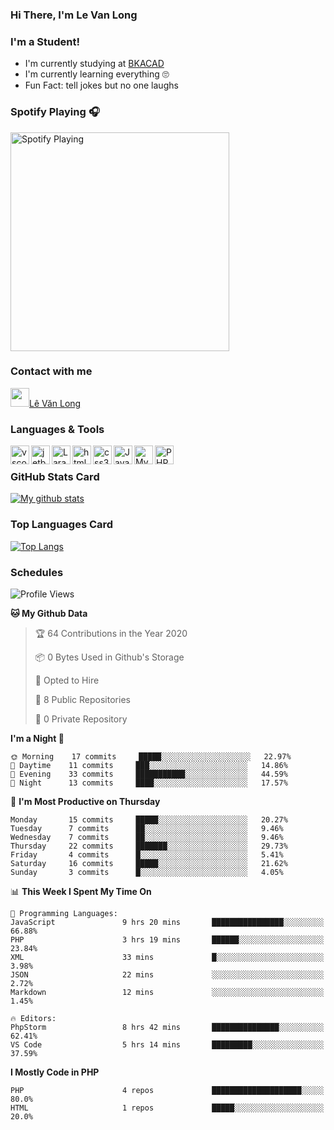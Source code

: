 ### Hi There, I'm Le Van Long 

### I'm a Student!
- I'm currently studying at [BKACAD](https://bkacad.edu.vn/)
- I'm currently learning everything 🙄
- Fun Fact: tell jokes but no one laughs

### Spotify Playing 🎧
[<img src="https://spotify-readme.hiiamlongdz.vercel.app/api/spotify-playing" alt="Spotify Playing" width="350" />](https://open.spotify.com/playlist/37i9dQZF1DX1e2VSJFudND)


### Contact with me

[<img src="https://img.icons8.com/dusk/64/000000/facebook-new--v2.png" width="30px"/>Lê Văn Long](https://www.facebook.com/HiiamLongdzz)

### Languages & Tools
<img align="left" alt="vscode" src="https://img.icons8.com/dusk/64/000000/visual-studio-code-2019.png" width="30px"/>
<img align="left" alt="jetbrain" src="https://camo.githubusercontent.com/8268dcfb76697dd53286590ec9b4385d7a0b89ce/68747470733a2f2f63646e2e6a7364656c6976722e6e65742f6e706d2f73696d706c652d69636f6e734076332f69636f6e732f6a6574627261696e732e737667" width="30px"/>
<img align="left" alt="Laravel" src="https://img.icons8.com/ios/50/000000/laravel.png" width="30px"/>
<img align="left" alt="html5" src="https://img.icons8.com/dusk/64/000000/html-5.png" width="30px"/>
<img align="left" alt="css3" src="https://img.icons8.com/dusk/64/000000/css3.png" width="30px"/>
<img align="left" alt="JavaScript" src="https://img.icons8.com/dusk/64/000000/javascript.png" width="30px"/>
<img align="left" alt="MySQL" src="https://img.icons8.com/ios-filled/50/000000/mysql-logo.png" width="30px"/>
<img align="left" alt="PHP" src="https://img.icons8.com/dusk/64/000000/php-logo.png" width="30px"/>

<br />

### GitHub Stats Card
[![My github stats](https://github-readme-stats.vercel.app/api?username=HiiamLongdz&show_icons=true)](https://github-readme-stats.vercel.app/api?username=HiiamLongdz&show_icons=true)

### Top Languages Card
[![Top Langs](https://github-readme-stats.vercel.app/api/top-langs/?username=HiiamLongdz&layout=compact)](https://github-readme-stats.vercel.app/api/top-langs/?username=HiiamLongdz&layout=compact)

### Schedules
<!--START_SECTION:waka-->
![Profile Views](http://img.shields.io/badge/Profile%20Views-4-blue)

**🐱 My Github Data** 

> 🏆 64 Contributions in the Year 2020
 > 
> 📦 0 Bytes Used in Github's Storage 
 > 
> 💼 Opted to Hire
 > 
> 📜 8 Public Repositories
 > 
> 🔑 0 Private Repository 
 > 
**I'm a Night 🦉** 

```text
🌞 Morning    17 commits     █████░░░░░░░░░░░░░░░░░░░░   22.97% 
🌆 Daytime    11 commits     ███░░░░░░░░░░░░░░░░░░░░░░   14.86% 
🌃 Evening    33 commits     ███████████░░░░░░░░░░░░░░   44.59% 
🌙 Night      13 commits     ████░░░░░░░░░░░░░░░░░░░░░   17.57%

```
📅 **I'm Most Productive on Thursday** 

```text
Monday       15 commits     █████░░░░░░░░░░░░░░░░░░░░   20.27% 
Tuesday      7 commits      ██░░░░░░░░░░░░░░░░░░░░░░░   9.46% 
Wednesday    7 commits      ██░░░░░░░░░░░░░░░░░░░░░░░   9.46% 
Thursday     22 commits     ███████░░░░░░░░░░░░░░░░░░   29.73% 
Friday       4 commits      █░░░░░░░░░░░░░░░░░░░░░░░░   5.41% 
Saturday     16 commits     █████░░░░░░░░░░░░░░░░░░░░   21.62% 
Sunday       3 commits      █░░░░░░░░░░░░░░░░░░░░░░░░   4.05%

```


📊 **This Week I Spent My Time On** 

```text
💬 Programming Languages: 
JavaScript               9 hrs 20 mins       ████████████████░░░░░░░░░   66.88% 
PHP                      3 hrs 19 mins       ██████░░░░░░░░░░░░░░░░░░░   23.84% 
XML                      33 mins             █░░░░░░░░░░░░░░░░░░░░░░░░   3.98% 
JSON                     22 mins             ░░░░░░░░░░░░░░░░░░░░░░░░░   2.72% 
Markdown                 12 mins             ░░░░░░░░░░░░░░░░░░░░░░░░░   1.45%

🔥 Editors: 
PhpStorm                 8 hrs 42 mins       ███████████████░░░░░░░░░░   62.41% 
VS Code                  5 hrs 14 mins       █████████░░░░░░░░░░░░░░░░   37.59%

```

**I Mostly Code in PHP** 

```text
PHP                      4 repos             ████████████████████░░░░░   80.0% 
HTML                     1 repos             █████░░░░░░░░░░░░░░░░░░░░   20.0%

```



<!--END_SECTION:waka-->
